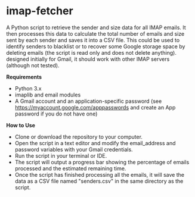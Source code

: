 # imap-fetcher

A Python script to retrieve the sender and size data for all IMAP emails. It then processes this data to calculate the total number of emails and size sent by each sender and saves it into a CSV file. This could be used to identify senders to blacklist or to recover some Google storage space by deleting emails (the script is read only and does not delete anything). designed initially for Gmail, it should work with other IMAP servers (although not tested).

**Requirements**

* Python 3.x
* imaplib and email modules
* A Gmail account and an application-specific password (see https://myaccount.google.com/apppasswords and create an App password if you do not have one)


**How to Use**
* Clone or download the repository to your computer.
* Open the script in a text editor and modify the email_address and password variables with your Gmail credentials.
* Run the script in your terminal or IDE.
* The script will output a progress bar showing the percentage of emails processed and the estimated remaining time.
* Once the script has finished processing all the emails, it will save the data as a CSV file named "senders.csv" in the same directory as the script.

